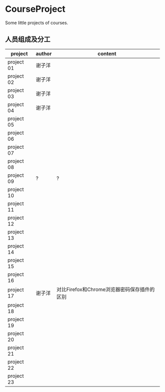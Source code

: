# CourseProject

Some little projects of courses.

## 人员组成及分工

| project    | author | content                      |
| ---------- | ------ | ---------------------------- |
| project 01 | 谢子洋    |                              |
| project 02 | 谢子洋    |                              |
| project 03 | 谢子洋    |                              |
| project 04 | 谢子洋    |                              |
| project 05 |        |                              |
| project 06 |        |                              |
| project 07 |        |                              |
| project 08 |        |                              |
| project 09 | ?      | ?                            |
| project 10 |        |                              |
| project 11 |        |                              |
| project 12 |        |                              |
| project 13 |        |                              |
| project 14 |        |                              |
| project 15 |        |                              |
| project 16 |        |                              |
| project 17 | 谢子洋    | 对比Firefox和Chrome浏览器密码保存插件的区别 |
| project 18 |        |                              |
| project 19 |        |                              |
| project 20 |        |                              |
| project 21 |        |                              |
| project 22 |        |                              |
| project 23 |        |                              |
